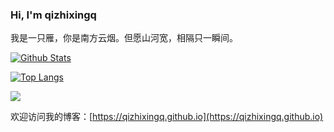 ### Hi, I'm qizhixingq

我是一只雁，你是南方云烟。但愿山河宽，相隔只一瞬间。

[![Github Stats](https://github-readme-stats.vercel.app/api?username=qizhixingq&count_private=true&include_all_commits=true&show_icons=true&hide_border=true)](https://qizhixingq.github.io)

[![Top Langs](https://github-readme-stats.vercel.app/api/top-langs/?username=qizhixingq&langs_count=10&exclude_repo=dotfiles&hide_border=true&layout=compact)](https://qizhixingq.github.io)

![](https://github-profile-trophy.vercel.app/?username=qizhixingq&column=4&margin-w=8&margin-h=6)

欢迎访问我的博客：[https://qizhixingq.github.io](https://qizhixingq.github.io)
